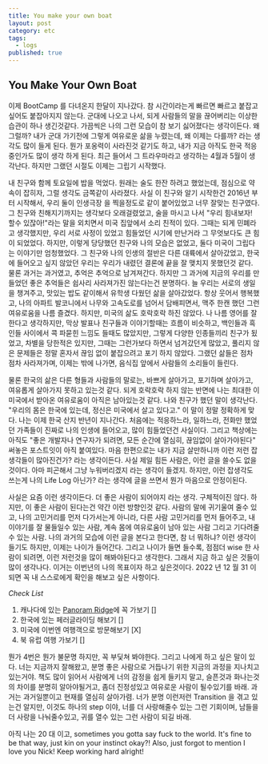 ```yaml
---
title: You make your own boat
layout: post
category: etc
tags:
  - logs
published: true
---
```


## You Make Your Own Boat

이제 BootCamp 를 다녀온지 한달이 지나갔다. 참 시간이라는게 빠르면 빠르고 붙잡고 싶어도 붙잡아지지 않는다. 군대에 나오고 나서, 되게 사람들의 말을 끊어버리는 이상한 습관이 하나 생긴것같다. 가끔씩은 나의 그런 모습이 참 보기 싫어졌다는 생각이든다. 왜 그럴까? 내가 군대 가기전에 그렇게 여유로운 삶을 누렸는데, 왜 이제는 다를까? 라는 생각도 많이 들게 된다. 뭔가 포옹력이 사라진것 같기도 하고, 내가 지금 아직도 한국 적응중인가도 많이 생각 하게 된다. 최근 들어서 그 트라우마라고 생각하는 4월과 5월이 생각난다. 하지만 그랬던 시절도 이제는 그립기 시작했다.

내 친구와 함께 토요일에 밥을 먹었다. 원래는 술도 한잔 하려고 했었는데, 점심으로 약속이 잡히자, 그럴 생각도 금쪽같이 사라졌다. 사실 이 친구와 알기 시작한건 2016년 부터 시작해서, 우리 둘이 인생극장
을 찍을정도로 같이 붙어있었고 너무 잘맞는 친구였다. 그 친구와 친해지기까지는 생각보다 오래걸렸었고, 술을 마시고 나서 "우리 힘내보자! 할수 있잖아!"라는 말을 외치면서 미국 집앞에서 소리 친적이 있다.
그때는 되게 민폐라고 생각했지만, 우리 서로 사정이 있었고 힘들었던 시기에 만난거라 그 무엇보다도 큰 힘이 되었었다. 하지만, 이렇게 당당했던 친구와 나의 모습은 없었고, 둘다 미국이 그립다는 이야기만 엄청했었다. 그 친구와 나의 인생의 절반은 다른 대륙에서 살아갔었고, 한국에 들어오고 싶지 않았던 우리는 우리가 내렸던 결론에 끝을 잘 맺치지 못했던것 같다. 물론 과거는 과거였고, 추억은 추억으로 남겨져간다. 하지만 그 과거에 지금의 우리를 만들었던 좋은 추억들은 쉽사리 사라져가진 않는다는건 분명하다. 늘 우리는 서로의 생일을 챙겨주고, 맛있는 밥도 같이해서 유학생 다웠던 삶을 살아갔었다. 항상 웃어서 행복했고, 나의 아파트 발코니에서 나무와 고속도로를 넘어서 담배피면서, 맥주 한캔 했던 그런 여유로움을 나름 즐겼다. 하지만, 미국의 삶도 호락호락 하진 않았다. 나 나름 영어를 잘한다고 생각하지만, 막상 발표나 친구들과 이야기할때는 흐름이 비슷하고, 백인들과 흑인들 사이에서 콕 파묻힌 느낌도 들때도 많았지만, 그렇게 다양한 인종들끼리 친구가 됬었고, 차별을 당한적은 있지만, 그때는 그런가보다 하면서 넘겨갔던게 많았고, 풀리지 않은 문제들은 정말 혼자서 끊임 없이 붙잡으려고 포기 하지 않았다. 그랬던 삶들은 점차 점차 사라져가며, 이제는 밖에 나가면, 음식집 앞에서 사람들의 소리들이 들린다.

물론 한국의 삶은 다른 형들과 사람들의 말로는, 바쁘게 살아가고, 포기하며 살아가고, 여유롭게 살아가지 못하고 있는것 같다. 되게 호락호락 하지 않는 반면에 나는 최대한 이 미국에서 받아온 여유로움이 아직은 남아있는것 같다. 나와 친구가 했던 말이 생각난다. "우리의 몸은 한국에 있는데, 정신은 미국에서 살고 있다고." 이 말이 정말 정확하게 맞다. 나는 이제 한국 산지 반년이 지나간다. 처음에는 적응하느라, 일하느라, 전화만 했었던 가족들이 진짜로 나의 인생에 들어오고, 많이 힘들었던건 사실이다. 그리고 책상에는 아직도 "좋은 개발자나 연구자가 되려면, 모든 순간에 열심히, 끊임없이 살아가야된다" 써놓은 포스트잇이 아직 붙여있다. 마음 한편으로는 내가 지금 살만하니까 이런 저런 잡생각들이 많아진건가? 라는 생각이든다. 사실 제일 힘든 사람은, 이런 글을 쓸수도 없을것이다. 아마 피곤해서 그냥 누워버리겠지 라는 생각이 들겠지. 하지만, 이런 잡생각도 쓰는게 나의 Life Log 아닌가? 라는 생각에 글을 쓰면서 뭔가 마음으로 안정이된다.

사실은 요즘 이런 생각이든다. 더 좋은 사람이 되어야지 라는 생각. 구체적이진 않다. 하지만, 이 좋은 사람이 된다는건 약간 이런 방향인것 같다. 사람의 말에 귀기울여 줄수 있고, 나의 고민거리를 먼저 다가서는게 아니라, 다른 사람 고민거리를 먼저 들어주고, 내 이야기를 잘 물들일수 있는 사람, 계속 몸에 여유로움이 남아 있는 사람 그리고 기다려줄수 있는 사람. 나의 과거의 모습에 이런 글을 본다고 한다면, 참 너 뭐하냐? 이런 생각이 들기도 하지만, 이제는 나이가 들어간다. 그리고 나이가 들면 들수록, 점점더 wise 한 사람이 되려면, 이런 저런것을 많이 해봐야된다고 생각한다. 그래서 지금 하고 싶은 것들이 많이 생각나다. 이거는 이번년의 나의 목표이자 하고 싶은것이다. 2022 년 12 월 31 이 되면 꼭 내 스스로에게 확인을 해보고 싶은 사항이다.

*Check List*
1. 캐나다에 있는 [Panoram Ridge](https://www.google.com/maps/place/Panorama+Ridge/@49.9533347,-123.0196104,17z/data=!3m1!4b1!4m10!1m3!11m2!2s1_53HqWIPHtbXG6KdmDswXor5vdE!3e2!3m5!1s0x54871e633073913d:0x35170f0f19596247!8m2!3d49.9533347!4d-123.0174217!15sCgEqWgMiASqSAQtoaWtpbmdfYXJlYQ)에 꼭 가보기 []
2. 한국에 있는 페러글라이딩 해보기 []
3. 미국에 이번엔 여행객으로 방문해보기 [X]
4. 북 유럽 여행 가보기 []

뭔가 4번은 뭔가 불문명 하지만, 꼭 부딫쳐 봐야한다. 그리고 나에게 하고 싶은 말이 있다. 너는 지금까지 잘해왔고, 분명 좋은 사람으로 거듭나기 위한 지금의 과정을 지나치고 있는거야. 책도 많이 읽어서 사람에게 너의 감정을 쉽게 들키지 말고, 슬픈것과 화나는것의 차이를 분명히 알아야될거고, 좀더 진정성있고 여유로운 사람이 될수있기를 바래. 과거는 과거일뿐이고 현재를 열심히 살아가렴. 너가 분명 이런저런 Transition 을 겪고 있는건 알지만, 이것도 하나의 step 이야, 너를 더 사랑해줄수 있는 그런 기회이며, 남들을 더 사랑을 나눠줄수있고, 귀를 열수 있는 그런 사람이 되길 바래.

아직 나는 20 대 이고, sometimes you gotta say fuck to the world.  It's fine to be that way, just kin on your instinct okay?! Also, just forgot to mention I love you Nick! Keep working hard alright!